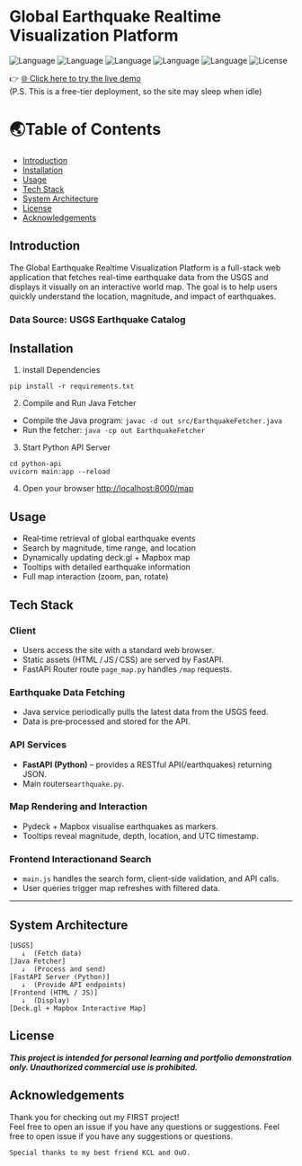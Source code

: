 # Global Earthquake Realtime Visualization Platform
![Language](https://img.shields.io/badge/language-python-blue)
![Language](https://img.shields.io/badge/language-JavaScript-yellow)
![Language](https://img.shields.io/badge/language-JAVA-orangered)
![Language](https://img.shields.io/badge/language-CSS-purple)
![Language](https://img.shields.io/badge/language-HTML-brown)
![License](https://img.shields.io/badge/language-dockerfile-lightblue)

👉 [🌐 Click here to try the live demo](https://eqidv-back-latest.onrender.com/map)  
(P.S. This is a free-tier deployment, so the site may sleep when idle)

# 🌏Table of Contents 
- [Introduction](#introduction)
- [Installation](#installation)
- [Usage](#usage)
- [Tech Stack](#tech-stack)
- [System Architecture](#system-architecture)
- [License](#license)
- [Acknowledgements](#acknowledgements)

  
## Introduction
The Global Earthquake Realtime Visualization Platform is a full-stack web application that fetches real-time earthquake data from the USGS and displays it visually on an interactive world map. The goal is to help users quickly understand the location, magnitude, and impact of earthquakes.
### Data Source: USGS Earthquake Catalog  

## Installation
1. install Dependencies
```
pip install -r requirements.txt
```
2. Compile and Run Java Fetcher
- Compile the Java program:
  ```javac -d out src/EarthquakeFetcher.java```
- Run the fetcher:
  ```java -cp out EarthquakeFetcher```
3. Start Python API Server
```
cd python-api
uvicorn main:app --reload
```
4. Open your browser <http://localhost:8000/map>

## Usage
- Real‑time retrieval of global earthquake events
- Search by magnitude, time range, and location
- Dynamically updating deck.gl + Mapbox map
- Tooltips with detailed earthquake information
- Full map interaction (zoom, pan, rotate)

## Tech Stack
### Client
  - Users access the site with a standard web browser.
  - Static assets (HTML / JS / CSS) are served by FastAPI.
  - FastAPI Router route `page_map.py` handles `/map` requests.  
### Earthquake Data Fetching
  - Java service periodically pulls the latest data from the USGS feed.
  - Data is pre‑processed and stored for the API. 
### API Services
  - **FastAPI (Python)** –  provides a RESTful API(/earthquakes) returning JSON.
  - Main routers`earthquake.py`.  
### Map Rendering and Interaction
  - Pydeck + Mapbox visualise earthquakes as markers.
  - Tooltips reveal magnitude, depth, location, and UTC timestamp. 
### Frontend Interactionand Search
  - `main.js` handles the search form, client‑side validation, and API calls.
  - User queries trigger map refreshes with filtered data.    

---
## System Architecture

```
[USGS] 
   ↓  (Fetch data)
[Java Fetcher]
   ↓  (Process and send)
[FastAPI Server (Python)]
   ↓  (Provide API endpoints)
[Frontend (HTML / JS)]
   ↓  (Display)
[Deck.gl + Mapbox Interactive Map]
```
## License  
***This project is intended for personal learning and portfolio demonstration only. Unauthorized commercial use is prohibited.***

## Acknowledgements 
Thank you for checking out my FIRST project!  
Feel free to open an issue if you have any questions or suggestions.
Feel free to open issue if you have any suggestions or questions.
  
`Special thanks to my best friend KCL and OuO.`
